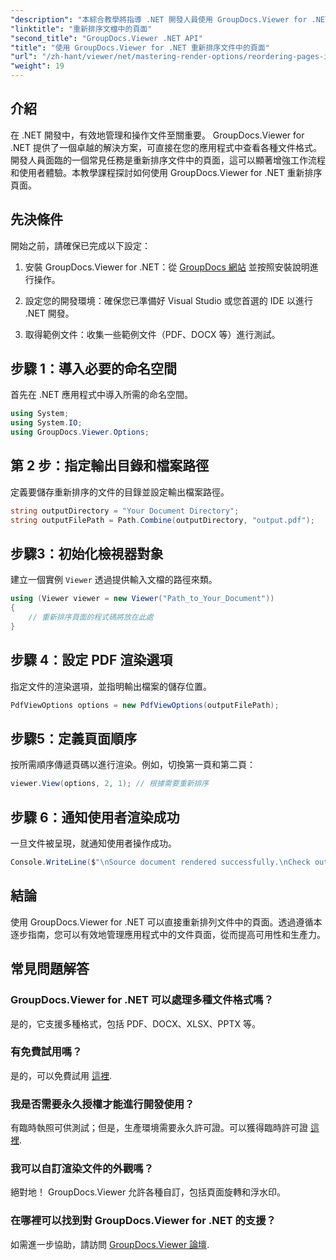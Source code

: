 ```yaml
---
"description": "本綜合教學將指導 .NET 開發人員使用 GroupDocs.Viewer for .NET 重新排列各種文件格式的頁面。"
"linktitle": "重新排序文檔中的頁面"
"second_title": "GroupDocs.Viewer .NET API"
"title": "使用 GroupDocs.Viewer for .NET 重新排序文件中的頁面"
"url": "/zh-hant/viewer/net/mastering-render-options/reordering-pages-in-document/"
"weight": 19
---
```


## 介紹

在 .NET 開發中，有效地管理和操作文件至關重要。 GroupDocs.Viewer for .NET 提供了一個卓越的解決方案，可直接在您的應用程式中查看各種文件格式。開發人員面臨的一個常見任務是重新排序文件中的頁面，這可以顯著增強工作流程和使用者體驗。本教學課程探討如何使用 GroupDocs.Viewer for .NET 重新排序頁面。

## 先決條件

開始之前，請確保已完成以下設定：

1. 安裝 GroupDocs.Viewer for .NET：從 [GroupDocs 網站](https://releases.groupdocs.com/viewer/net/) 並按照安裝說明進行操作。
   
2. 設定您的開發環境：確保您已準備好 Visual Studio 或您首選的 IDE 以進行 .NET 開發。

3. 取得範例文件：收集一些範例文件（PDF、DOCX 等）進行測試。

## 步驟 1：導入必要的命名空間

首先在 .NET 應用程式中導入所需的命名空間。

```csharp
using System;
using System.IO;
using GroupDocs.Viewer.Options;
```

## 第 2 步：指定輸出目錄和檔案路徑

定義要儲存重新排序的文件的目錄並設定輸出檔案路徑。

```csharp
string outputDirectory = "Your Document Directory";
string outputFilePath = Path.Combine(outputDirectory, "output.pdf");
```

## 步驟3：初始化檢視器對象

建立一個實例 `Viewer` 透過提供輸入文檔的路徑來類。

```csharp
using (Viewer viewer = new Viewer("Path_to_Your_Document"))
{
    // 重新排序頁面的程式碼將放在此處
}
```

## 步驟 4：設定 PDF 渲染選項

指定文件的渲染選項，並指明輸出檔案的儲存位置。

```csharp
PdfViewOptions options = new PdfViewOptions(outputFilePath);
```

## 步驟5：定義頁面順序

按所需順序傳遞頁碼以進行渲染。例如，切換第一頁和第二頁：

```csharp
viewer.View(options, 2, 1); // 根據需要重新排序
```

## 步驟 6：通知使用者渲染成功

一旦文件被呈現，就通知使用者操作成功。

```csharp
Console.WriteLine($"\nSource document rendered successfully.\nCheck output in {outputDirectory}.");
```

## 結論

使用 GroupDocs.Viewer for .NET 可以直接重新排列文件中的頁面。透過遵循本逐步指南，您可以有效地管理應用程式中的文件頁面，從而提高可用性和生產力。

## 常見問題解答

### GroupDocs.Viewer for .NET 可以處理多種文件格式嗎？
是的，它支援多種格式，包括 PDF、DOCX、XLSX、PPTX 等。

### 有免費試用嗎？
是的，可以免費試用 [這裡](https://releases。groupdocs.com/).

### 我是否需要永久授權才能進行開發使用？
有臨時執照可供測試；但是，生產環境需要永久許可證。可以獲得臨時許可證 [這裡](https://purchase。groupdocs.com/temporary-license/).

### 我可以自訂渲染文件的外觀嗎？
絕對地！ GroupDocs.Viewer 允許各種自訂，包括頁面旋轉和浮水印。

### 在哪裡可以找到對 GroupDocs.Viewer for .NET 的支援？
如需進一步協助，請訪問 [GroupDocs.Viewer 論壇](https://forum。groupdocs.com/c/viewer/9).